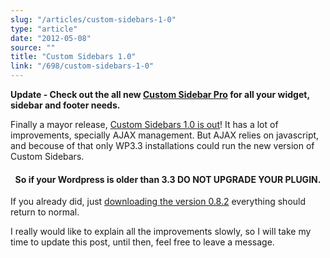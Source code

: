 ```yaml
---
slug: "/articles/custom-sidebars-1-0"
type: "article"
date: "2012-05-08"
source: ""
title: "Custom Sidebars 1.0"
link: "/698/custom-sidebars-1-0"
---
```


<strong>Update - Check out the all new <a href="https://premium.wpmudev.org/project/custom-sidebars-pro/">Custom Sidebar Pro</a> for all your widget, sidebar and footer needs.</strong>

Finally a mayor release, <a title="Custom sidebars wordpress page" href="http://wordpress.org/extend/plugins/custom-sidebars" target="_blank"> Custom Sidebars 1.0 is out</a>! It has a lot of improvements, specially AJAX management. But AJAX relies on javascript, and becouse of that only WP3.3 installations could run the new version of Custom Sidebars.
<h4 style="text-align: center;">So if your Wordpress is older than 3.3 DO NOT UPGRADE YOUR PLUGIN.</h4>
If you already did, just <a title="Custom sidebars versions" href="http://wordpress.org/extend/plugins/custom-sidebars/download/" target="_blank">downloading the version 0.8.2</a> everything should return to normal.

I really would like to explain all the improvements slowly, so I will take my time to update this post, until then, feel free to leave a message.

&nbsp;